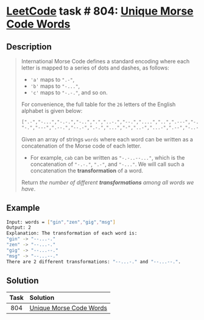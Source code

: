 # [LeetCode][leetcode] task # 804: [Unique Morse Code Words][task]

Description
-----------

> International Morse Code defines a standard encoding where each letter is mapped to a series of dots and dashes, as follows:
> * `'a'` maps to `".-"`,
> * `'b'` maps to `"-..."`,
> * `'c'` maps to `"-.-."`, and so on.
>
> For convenience, the full table for the `26` letters of the English alphabet is given below:
> ```txt
> [".-","-...","-.-.","-..",".","..-.","--.","....","..",".---","-.-",".-..","--",
> "-.","---",".--.","--.-",".-.","...","-","..-","...-",".--","-..-","-.--","--.."]
> ```
> Given an array of strings `words` where each word can be written as a concatenation of the Morse code of each letter.
> 
> * For example, `cab` can be written as `"-.-..--..."`, which is the concatenation of `"-.-."`, `".-"`, and `"-..."`.
> We will call such a concatenation the **transformation** of a word.
>
> Return _the number of different **transformations** among all words we have_.

Example
-------

```sh
Input: words = ["gin","zen","gig","msg"]
Output: 2
Explanation: The transformation of each word is:
"gin" -> "--...-."
"zen" -> "--...-."
"gig" -> "--...--."
"msg" -> "--...--."
There are 2 different transformations: "--...-." and "--...--.".
```

Solution
--------

| Task | Solution                            |
|:----:|:------------------------------------|
| 804  | [Unique Morse Code Words][solution] |


[leetcode]: <http://leetcode.com/>
[task]: <https://leetcode.com/problems/unique-morse-code-words/>
[solution]: <https://github.com/wellaxis/praxis-leetcode/blob/main/src/main/java/com/witalis/praxis/leetcode/task/h9/p804/option/Practice.java>

